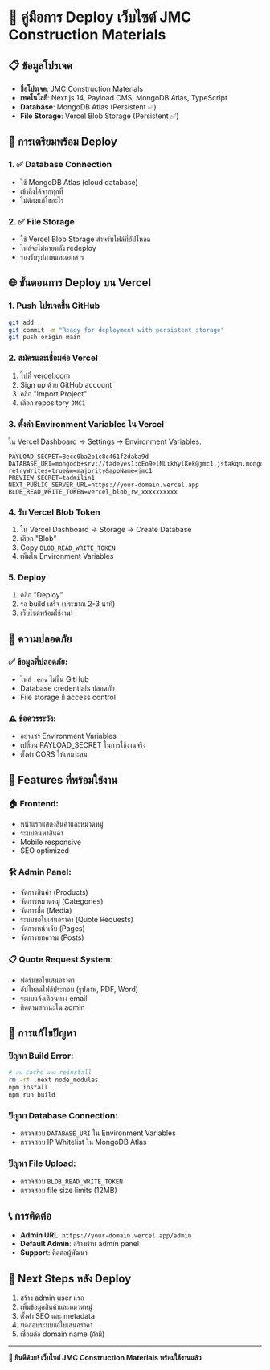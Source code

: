 # 🚀 คู่มือการ Deploy เว็บไซต์ JMC Construction Materials

## 📋 ข้อมูลโปรเจค
- **ชื่อโปรเจค**: JMC Construction Materials
- **เทคโนโลยี**: Next.js 14, Payload CMS, MongoDB Atlas, TypeScript
- **Database**: MongoDB Atlas (Persistent ✅)
- **File Storage**: Vercel Blob Storage (Persistent ✅)

## 🔧 การเตรียมพร้อม Deploy

### 1. ✅ Database Connection
- ใช้ MongoDB Atlas (cloud database)
- เข้าถึงได้จากทุกที่
- ไม่ต้องแก้ไขอะไร

### 2. ✅ File Storage
- ใช้ Vercel Blob Storage สำหรับไฟล์ที่อัปโหลด
- ไฟล์จะไม่หายหลัง redeploy
- รองรับรูปภาพและเอกสาร

## 🌐 ขั้นตอนการ Deploy บน Vercel

### 1. Push โปรเจคขึ้น GitHub
```bash
git add .
git commit -m "Ready for deployment with persistent storage"
git push origin main
```

### 2. สมัครและเชื่อมต่อ Vercel
1. ไปที่ [vercel.com](https://vercel.com)
2. Sign up ด้วย GitHub account
3. คลิก "Import Project"
4. เลือก repository `JMC1`

### 3. ตั้งค่า Environment Variables ใน Vercel
ใน Vercel Dashboard → Settings → Environment Variables:

```env
PAYLOAD_SECRET=8ecc0ba2b1c8c461f2daba9d
DATABASE_URI=mongodb+srv://tadeyes1:oEo9elNLikhylKek@jmc1.jstakqn.mongodb.net/?retryWrites=true&w=majority&appName=jmc1
PREVIEW_SECRET=tadmilin1
NEXT_PUBLIC_SERVER_URL=https://your-domain.vercel.app
BLOB_READ_WRITE_TOKEN=vercel_blob_rw_xxxxxxxxxx
```

### 4. รับ Vercel Blob Token
1. ใน Vercel Dashboard → Storage → Create Database
2. เลือก "Blob"
3. Copy `BLOB_READ_WRITE_TOKEN`
4. เพิ่มใน Environment Variables

### 5. Deploy
1. คลิก "Deploy"
2. รอ build เสร็จ (ประมาณ 2-3 นาที)
3. เว็บไซต์พร้อมใช้งาน!

## 🔐 ความปลอดภัย

### ✅ ข้อมูลที่ปลอดภัย:
- ไฟล์ `.env` ไม่ขึ้น GitHub
- Database credentials ปลอดภัย
- File storage มี access control

### ⚠️ ข้อควรระวัง:
- อย่าแชร์ Environment Variables
- เปลี่ยน PAYLOAD_SECRET ในการใช้งานจริง
- ตั้งค่า CORS ให้เหมาะสม

## 📱 Features ที่พร้อมใช้งาน

### 🏠 Frontend:
- หน้าแรกแสดงสินค้าและหมวดหมู่
- ระบบค้นหาสินค้า
- Mobile responsive
- SEO optimized

### 🛠️ Admin Panel:
- จัดการสินค้า (Products)
- จัดการหมวดหมู่ (Categories)
- จัดการสื่อ (Media)
- ระบบขอใบเสนอราคา (Quote Requests)
- จัดการหน้าเว็บ (Pages)
- จัดการบทความ (Posts)

### 📋 Quote Request System:
- ฟอร์มขอใบเสนอราคา
- อัปโหลดไฟล์ประกอบ (รูปภาพ, PDF, Word)
- ระบบแจ้งเตือนทาง email
- ติดตามสถานะใน admin

## 🔧 การแก้ไขปัญหา

### ปัญหา Build Error:
```bash
# ลบ cache และ reinstall
rm -rf .next node_modules
npm install
npm run build
```

### ปัญหา Database Connection:
- ตรวจสอบ `DATABASE_URI` ใน Environment Variables
- ตรวจสอบ IP Whitelist ใน MongoDB Atlas

### ปัญหา File Upload:
- ตรวจสอบ `BLOB_READ_WRITE_TOKEN`
- ตรวจสอบ file size limits (12MB)

## 📞 การติดต่อ
- **Admin URL**: `https://your-domain.vercel.app/admin`
- **Default Admin**: สร้างผ่าน admin panel
- **Support**: ติดต่อผู้พัฒนา

## 🎯 Next Steps หลัง Deploy
1. สร้าง admin user แรก
2. เพิ่มข้อมูลสินค้าและหมวดหมู่
3. ตั้งค่า SEO และ metadata
4. ทดสอบระบบขอใบเสนอราคา
5. เชื่อมต่อ domain name (ถ้ามี)

---
**🎉 ยินดีด้วย! เว็บไซต์ JMC Construction Materials พร้อมใช้งานแล้ว** 